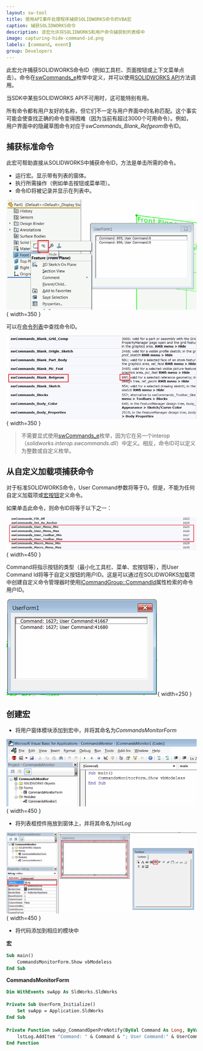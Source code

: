 ```yaml
---
layout: sw-tool
title: 使用API事件处理程序捕获SOLIDWORKS命令的VBA宏
caption: 捕获SOLIDWORKS命令
description: 该宏允许将SOLIDWORKS和用户命令捕获到列表框中
image: capturing-hide-command-id.png
labels: [command, event]
group: Developers
---
```

此宏允许捕获SOLIDWORKS命令ID（例如工具栏、页面按钮或上下文菜单点击）。命令在[swCommands_e](https://help.solidworks.com/2012/english/api/swcommands/solidworks.interop.swcommands~solidworks.interop.swcommands.swcommands_e.html)枚举中定义，并可以使用[SOLIDWORKS API](https://help.solidworks.com/2012/english/api/sldworksapi/solidworks.interop.sldworks~solidworks.interop.sldworks.isldworks~runcommand.html)方法调用。

当SDK中某些SOLIDWORKS API不可用时，这可能特别有用。

所有命令都有用户友好的名称，但它们不一定与用户界面中的名称匹配。这个事实可能会使查找正确的命令变得困难（因为当前有超过3000个可用命令）。例如，用户界面中的隐藏草图命令对应于*swCommands_Blank_Refgeom*命令ID。

## 捕获标准命令

此宏可帮助直接从SOLIDWORKS中捕获命令ID，方法是单击所需的命令。

* 运行宏。显示带有列表的窗体。
* 执行所需操作（例如单击按钮或菜单项）。
* 命令ID将被记录并显示在列表中。

![捕获隐藏草图命令ID](capturing-hide-command-id.png){ width=350 }

可以在[命令列表](https://help.solidworks.com/2012/english/api/swcommands/solidworks.interop.swcommands~solidworks.interop.swcommands.swcommands_e.html)中查找命令ID。

![swCommands_e枚举中的隐藏草图命令ID](sw-commands-id.png){ width=350 }

> 不需要显式使用[swCommands_e](https://help.solidworks.com/2012/english/api/swcommands/solidworks.interop.swcommands~solidworks.interop.swcommands.swcommands_e.html)枚举，因为它在另一个interop（*solidworks.interop.swcommands.dll*）中定义。相反，命令ID可以定义为整数或自定义枚举。

## 从自定义加载项捕获命令

对于标准SOLIDWORKS命令，User Command参数将等于0。但是，不能为任何自定义加载项或[宏按钮](/docs/codestack/solidworks-api/getting-started/macros/macro-buttons/)定义命令。

如果单击此命令，则命令ID将等于以下之一：

![用户特定命令ID](user-commands.png){ width=450 }

Command将指示按钮的类型（最小化工具栏、菜单、宏按钮等），而User Command Id将等于自定义按钮的用户ID。这是可以通过在SOLIDWORKS加载项中创建自定义命令管理器时使用[ICommandGroup::CommandId](https://help.solidworks.com/2012/english/api/sldworksapi/SolidWorks.Interop.sldworks~SolidWorks.Interop.sldworks.ICommandGroup~CommandID.html)属性检索的命令用户ID。

![从自定义加载项中捕获命令](capturing-user-command-id.png){ width=250 }

## 创建宏

* 将用户窗体模块添加到宏中，并将其命名为*CommandsMonitorForm*

![VBA项目结构](vba-macro-project.png){ width=450 }

* 将列表框控件拖放到窗体上，并将其命名为*lstLog*

![将列表框控件添加到窗体](add-list-box-control.png){ width=450 }

* 将代码添加到相应的模块中

**宏**

~~~ vb
Sub main()
    CommandsMonitorForm.Show vbModeless
End Sub
~~~



**CommandsMonitorForm**

~~~ vb
Dim WithEvents swApp As SldWorks.SldWorks

Private Sub UserForm_Initialize()
    Set swApp = Application.SldWorks
End Sub

Private Function swApp_CommandOpenPreNotify(ByVal Command As Long, ByVal UserCommand As Long) As Long
    lstLog.AddItem "Command: " & Command & "; User Command:" & UserCommand
End Function
~~~